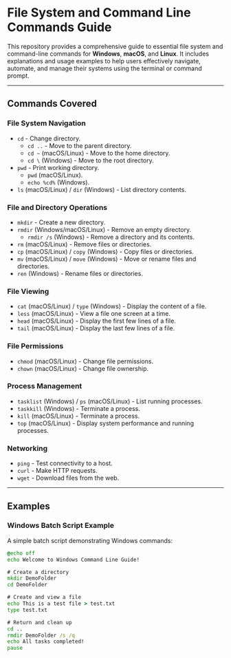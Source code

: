 # File System and Command Line Commands Guide

This repository provides a comprehensive guide to essential file system and command-line commands for **Windows**, **macOS**, and **Linux**. It includes explanations and usage examples to help users effectively navigate, automate, and manage their systems using the terminal or command prompt.

---

## **Commands Covered**

### **File System Navigation**
- `cd` - Change directory.
  - `cd ..` - Move to the parent directory.
  - `cd ~` (macOS/Linux) - Move to the home directory.
  - `cd \` (Windows) - Move to the root directory.
- `pwd` - Print working directory.
  - `pwd` (macOS/Linux).
  - `echo %cd%` (Windows).
- `ls` (macOS/Linux) / `dir` (Windows) - List directory contents.

### **File and Directory Operations**
- `mkdir` - Create a new directory.
- `rmdir` (Windows/macOS/Linux) - Remove an empty directory.
  - `rmdir /s` (Windows) - Remove a directory and its contents.
- `rm` (macOS/Linux) - Remove files or directories.
- `cp` (macOS/Linux) / `copy` (Windows) - Copy files or directories.
- `mv` (macOS/Linux) / `move` (Windows) - Move or rename files and directories.
- `ren` (Windows) - Rename files or directories.

### **File Viewing**
- `cat` (macOS/Linux) / `type` (Windows) - Display the content of a file.
- `less` (macOS/Linux) - View a file one screen at a time.
- `head` (macOS/Linux) - Display the first few lines of a file.
- `tail` (macOS/Linux) - Display the last few lines of a file.

### **File Permissions**
- `chmod` (macOS/Linux) - Change file permissions.
- `chown` (macOS/Linux) - Change file ownership.

### **Process Management**
- `tasklist` (Windows) / `ps` (macOS/Linux) - List running processes.
- `taskkill` (Windows) - Terminate a process.
- `kill` (macOS/Linux) - Terminate a process.
- `top` (macOS/Linux) - Display system performance and running processes.

### **Networking**
- `ping` - Test connectivity to a host.
- `curl` - Make HTTP requests.
- `wget` - Download files from the web.

---

## **Examples**

### **Windows Batch Script Example**
A simple batch script demonstrating Windows commands:

```bat
@echo off
echo Welcome to Windows Command Line Guide!

# Create a directory
mkdir DemoFolder
cd DemoFolder

# Create and view a file
echo This is a test file > test.txt
type test.txt

# Return and clean up
cd ..
rmdir DemoFolder /s /q
echo All tasks completed!
pause
